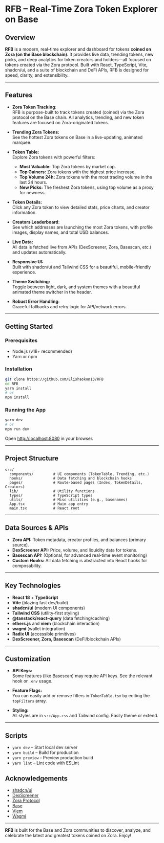 # RFB – Real-Time Zora Token Explorer on Base

## Overview

**RFB** is a modern, real-time explorer and dashboard for tokens **coined on Zora (on the Base blockchain)**. It provides live data, trending tokens, new picks, and deep analytics for token creators and holders—all focused on tokens created via the Zora protocol. Built with React, TypeScript, Vite, shadcn/ui, and a suite of blockchain and DeFi APIs, RFB is designed for speed, clarity, and extensibility.

---

## Features

- **Zora Token Tracking:**  
  RFB is purpose-built to track tokens created (coined) via the Zora protocol on the Base chain. All analytics, trending, and new token features are focused on Zora-originated tokens.

- **Trending Zora Tokens:**  
  See the hottest Zora tokens on Base in a live-updating, animated marquee.

- **Token Table:**  
  Explore Zora tokens with powerful filters:
  - **Most Valuable:** Top Zora tokens by market cap.
  - **Top Gainers:** Zora tokens with the highest price increase.
  - **Top Volume 24h:** Zora tokens with the most trading volume in the last 24 hours.
  - **New Picks:** The freshest Zora tokens, using top volume as a proxy for newness.

- **Token Details:**  
  Click any Zora token to view detailed stats, price charts, and creator information.

- **Creators Leaderboard:**  
  See which addresses are launching the most Zora tokens, with profile images, display names, and total USD balances.

- **Live Data:**  
  All data is fetched live from APIs (DexScreener, Zora, Basescan, etc.) and updates automatically.

- **Responsive UI:**  
  Built with shadcn/ui and Tailwind CSS for a beautiful, mobile-friendly experience.

- **Theme Switching:**  
  Toggle between light, dark, and system themes with a beautiful animated theme switcher in the header.

- **Robust Error Handling:**  
  Graceful fallbacks and retry logic for API/network errors.

---

## Getting Started

### Prerequisites

- Node.js (v18+ recommended)
- Yarn or npm

### Installation

```bash
git clone https://github.com/Elishaokon13/RFB
cd RFB
yarn install
# or
npm install
```

### Running the App

```bash
yarn dev
# or
npm run dev
```

Open [http://localhost:8080](http://localhost:8080) in your browser.

---

## Project Structure

```
src/
  components/         # UI components (TokenTable, Trending, etc.)
  hooks/              # Data fetching and blockchain hooks
  pages/              # Route-based pages (Index, TokenDetails, Creators)
  lib/                # Utility functions
  types/              # TypeScript types
  utils/              # Misc utilities (e.g., basenames)
  App.tsx             # Main app entry
  main.tsx            # React root
```

---

## Data Sources & APIs

- **Zora API:** Token metadata, creator profiles, and balances (primary source).
- **DexScreener API:** Price, volume, and liquidity data for tokens.
- **Basescan API:** (Optional, for advanced real-time event monitoring)
- **Custom Hooks:** All data fetching is abstracted into React hooks for composability.

---

## Key Technologies

- **React 18** + **TypeScript**
- **Vite** (blazing fast dev/build)
- **shadcn/ui** (modern UI components)
- **Tailwind CSS** (utility-first styling)
- **@tanstack/react-query** (data fetching/caching)
- **ethers.js** and **viem** (blockchain interaction)
- **wagmi** (wallet integration)
- **Radix UI** (accessible primitives)
- **DexScreener, Zora, Basescan** (DeFi/blockchain APIs)

---

## Customization

- **API Keys:**  
  Some features (like Basescan) may require API keys. See the relevant hook or `.env` usage.

- **Feature Flags:**  
  You can easily add or remove filters in `TokenTable.tsx` by editing the `topFilters` array.

- **Styling:**  
  All styles are in `src/App.css` and Tailwind config. Easily theme or extend.

---

## Scripts

- `yarn dev` – Start local dev server
- `yarn build` – Build for production
- `yarn preview` – Preview production build
- `yarn lint` – Lint code with ESLint



## Acknowledgements

- [shadcn/ui](https://ui.shadcn.com/)
- [DexScreener](https://docs.dexscreener.com/)
- [Zora Protocol](https://zora.co/)
- [Base](https://base.org/)
- [Viem](https://viem.sh/)
- [Wagmi](https://wagmi.sh/)

---

**RFB** is built for the Base and Zora communities to discover, analyze, and celebrate the latest and greatest tokens coined on Zora. Enjoy!
